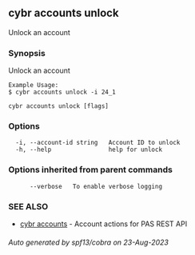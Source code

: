 ## cybr accounts unlock

Unlock an account

### Synopsis

Unlock an account

	Example Usage:
	$ cybr accounts unlock -i 24_1

```
cybr accounts unlock [flags]
```

### Options

```
  -i, --account-id string   Account ID to unlock
  -h, --help                help for unlock
```

### Options inherited from parent commands

```
      --verbose   To enable verbose logging
```

### SEE ALSO

* [cybr accounts](cybr_accounts.md)	 - Account actions for PAS REST API

###### Auto generated by spf13/cobra on 23-Aug-2023
